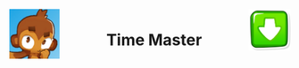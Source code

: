 <a href="https://github.com/GMRJoordan/TimeMonkey/releases/latest/download/TimeMaster.dll">
    <img align="left" alt="Icon" height="90" src="unnamed.jpg">
    <img align="right" alt="Download" height="75" src="https://raw.githubusercontent.com/gurrenm3/BTD-Mod-Helper/master/BloonsTD6%20Mod%20Helper/Resources/DownloadBtn.png">
</a>

<h1 align="center">Time Master</h1>




